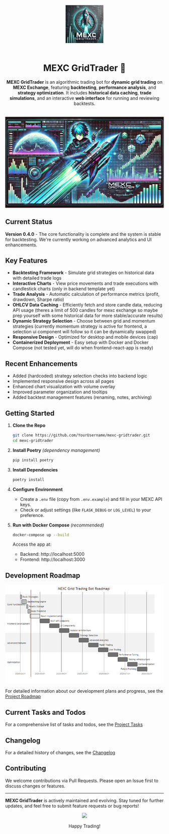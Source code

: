 <!-- HEADER SECTION -->
<div align="center">

  <!-- LOGO -->
  <img src="assets/logo.webp" alt="Logo" width="120" style="margin-bottom: 20px;" />

  <!-- PROJECT TITLE -->
  <h1>MEXC GridTrader 🚀</h1>

  <!-- PROJECT DESCRIPTION -->
  <p>
    <strong>MEXC GridTrader</strong> is an algorithmic trading bot for <strong>dynamic grid trading</strong> on <strong>MEXC Exchange</strong>, featuring <strong>backtesting</strong>, <strong>performance analysis</strong>, and <strong>strategy optimization</strong>. It includes <strong>historical data caching</strong>, <strong>trade simulations</strong>, and an interactive <strong>web interface</strong> for running and reviewing backtests.
  </p>

  <img src="assets/banner.webp" alt="Banner" width="800" style="margin-top: 20px;" />

</div>

## Current Status
**Version 0.4.0** - The core functionality is complete and the system is stable for backtesting. We're currently working on advanced analytics and UI enhancements.

## Key Features
- **Backtesting Framework** - Simulate grid strategies on historical data with detailed trade logs
- **Interactive Charts** - View price movements and trade executions with candlestick charts (only in backend template yet)
- **Trade Analysis** - Automatic calculation of performance metrics (profit, drawdown, Sharpe ratio)
- **OHLCV Data Caching** - Efficiently fetch and store candle data, reducing API usage (theres a limit of 500 candles for mexc exchange so maybe prep yourself with some historical data for more stable/accurate results)
- **Dynamic Strategy Selection** - Choose between grid and momentum strategies (currently momentum strategy is active for frontend, a selection ui component will follow so it can be dynamically swapped)
- **Responsive Design** - Optimized for desktop and mobile devices (cap)
- **Containerized Deployment** - Easy setup with Docker and Docker Compose (not tested yet, will do when frontend-react-app is ready)

## Recent Enhancements
- Added (hardcoded) strategy selection checks into backend logic
- Implemented responsive design across all pages
- Enhanced chart visualization with volume overlay
- Improved parameter organization and tooltips
- Added backtest management features (renaming, notes, archiving)

## Getting Started

1. **Clone the Repo**  
   ```bash
   git clone https://github.com/YourUsername/mexc-gridtrader.git
   cd mexc-gridtrader
   ```

2. **Install Poetry** *(dependency management)*
   ```bash
   pip install poetry
   ```

3. **Install Dependencies**  
   ```bash
   poetry install
   ```

4. **Configure Environment**  
   - Create a `.env` file (copy from `.env.example`) and fill in your MEXC API keys.  
   - Check or adjust settings (like `FLASK_DEBUG` or `LOG_LEVEL`) to your preference.

5. **Run with Docker Compose** *(recommended)*
   ```bash
   docker-compose up --build
   ```
   Access the app at:
   - Backend: http://localhost:5000
   - Frontend: http://localhost:3000

## Development Roadmap
![Roadmap Visual](assets/ROADMAP-MERMAID-1.png)

For detailed information about our development plans and progress, see the [Project Roadmap](docs/ROADMAP.md)

## Current Tasks and Todos
For a comprehensive list of tasks and todos, see the [Project Tasks](docs/TODO.md)

## Changelog
For a detailed history of changes, see the [Changelog](docs/CHANGELOG.md)

## Contributing
We welcome contributions via Pull Requests. Please open an Issue first to discuss changes or features.

---

**MEXC GridTrader** is actively maintained and evolving. Stay tuned for further updates, and feel free to submit feature requests or bug reports!

<p align="center">
  <a href="https://github.com/imKXNNY">
    <img src="https://img.shields.io/badge/Author-imKXNNY-blueviolet?style=for-the-badge&logo=github" />
  </a>
  <p align="center">Happy Trading!</p>
</p>
